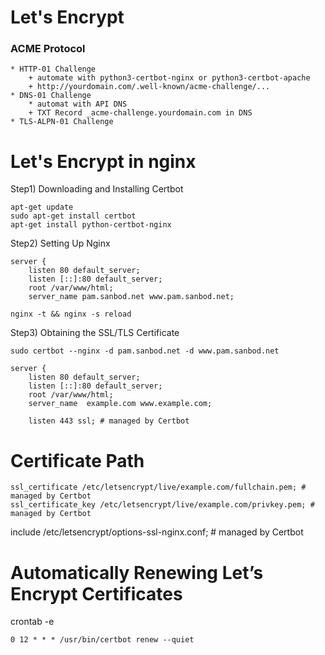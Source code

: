 
# Let's Encrypt
### ACME Protocol
    * HTTP-01 Challenge
        + automate with python3-certbot-nginx or python3-certbot-apache
        + http://yourdomain.com/.well-known/acme-challenge/...
    * DNS-01 Challenge
        * automat with API DNS
        + TXT Record _acme-challenge.yourdomain.com in DNS 
    * TLS-ALPN-01 Challenge

# Let's Encrypt in nginx
Step1) Downloading and Installing Certbot
```
apt-get update
sudo apt-get install certbot
apt-get install python-certbot-nginx
```

Step2) Setting Up Nginx
```
server {
    listen 80 default_server;
    listen [::]:80 default_server;
    root /var/www/html;
    server_name pam.sanbod.net www.pam.sanbod.net;
```
```
nginx -t && nginx -s reload
```
Step3) Obtaining the SSL/TLS Certificate
```
sudo certbot --nginx -d pam.sanbod.net -d www.pam.sanbod.net
```
```
server {
    listen 80 default_server;
    listen [::]:80 default_server;
    root /var/www/html;
    server_name  example.com www.example.com;

    listen 443 ssl; # managed by Certbot
```

# Certificate Path
```
ssl_certificate /etc/letsencrypt/live/example.com/fullchain.pem; # managed by Certbot
ssl_certificate_key /etc/letsencrypt/live/example.com/privkey.pem; # managed by Certbot
```
include /etc/letsencrypt/options-ssl-nginx.conf; # managed by Certbot


# Automatically Renewing Let’s Encrypt Certificates
crontab -e
```
0 12 * * * /usr/bin/certbot renew --quiet
```
